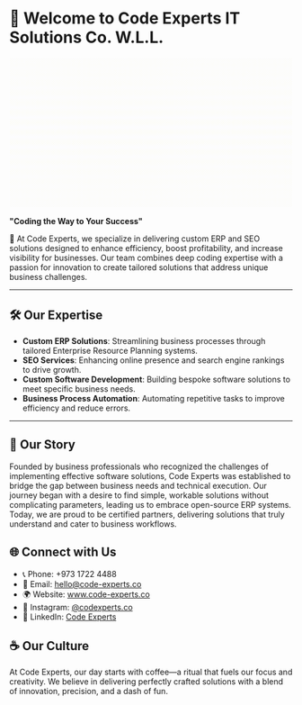 # 👋 Welcome to Code Experts IT Solutions Co. W.L.L.

![](https://github.com/CodeExperts973/CodeExperts973/blob/main/CodeExpertsGif-ezgif.com-crop%20(1).gif)

**"Coding the Way to Your Success"**

🚀 At Code Experts, we specialize in delivering custom ERP and SEO solutions designed to enhance efficiency, boost profitability, and increase visibility for businesses. Our team combines deep coding expertise with a passion for innovation to create tailored solutions that address unique business challenges.

---

## 🛠️ Our Expertise

- **Custom ERP Solutions**: Streamlining business processes through tailored Enterprise Resource Planning systems.
- **SEO Services**: Enhancing online presence and search engine rankings to drive growth.
- **Custom Software Development**: Building bespoke software solutions to meet specific business needs.
- **Business Process Automation**: Automating repetitive tasks to improve efficiency and reduce errors.

---

## 💼 Our Story

Founded by business professionals who recognized the challenges of implementing effective software solutions, Code Experts was established to bridge the gap between business needs and technical execution. Our journey began with a desire to find simple, workable solutions without complicating parameters, leading us to embrace open-source ERP systems. Today, we are proud to be certified partners, delivering solutions that truly understand and cater to business workflows.
## 🌐 Connect with Us

- 📞 Phone: +973 1722 4488
- 📧 Email: hello@code-experts.co
- 🌍 Website: www.code-experts.co
- 📸 Instagram: [@codexperts.co](https://www.instagram.com/codexperts.co/)
- 💼 LinkedIn: [Code Experts](https://www.linkedin.com/company/code-experts)

## ☕ Our Culture

At Code Experts, our day starts with coffee—a ritual that fuels our focus and creativity. We believe in delivering perfectly crafted solutions with a blend of innovation, precision, and a dash of fun.
